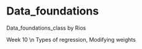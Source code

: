 # Data_foundations
Data_foundations_class by Rios



Week 10 \n
Types of regression, Modifying weights
